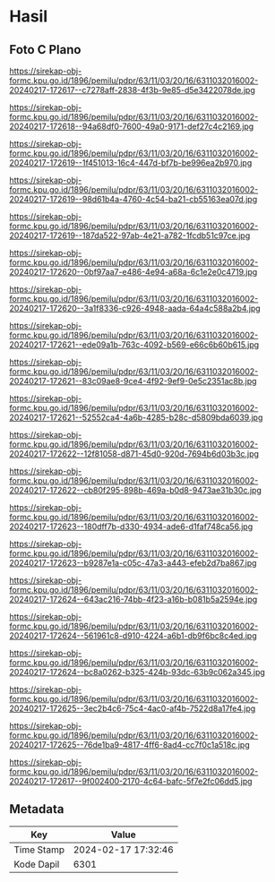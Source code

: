 # Hasil

## Foto C Plano

https://sirekap-obj-formc.kpu.go.id/1896/pemilu/pdpr/63/11/03/20/16/6311032016002-20240217-172617--c7278aff-2838-4f3b-9e85-d5e3422078de.jpg

https://sirekap-obj-formc.kpu.go.id/1896/pemilu/pdpr/63/11/03/20/16/6311032016002-20240217-172618--94a68df0-7600-49a0-9171-def27c4c2169.jpg

https://sirekap-obj-formc.kpu.go.id/1896/pemilu/pdpr/63/11/03/20/16/6311032016002-20240217-172619--1f451013-16c4-447d-bf7b-be996ea2b970.jpg

https://sirekap-obj-formc.kpu.go.id/1896/pemilu/pdpr/63/11/03/20/16/6311032016002-20240217-172619--98d61b4a-4760-4c54-ba21-cb55163ea07d.jpg

https://sirekap-obj-formc.kpu.go.id/1896/pemilu/pdpr/63/11/03/20/16/6311032016002-20240217-172619--187da522-97ab-4e21-a782-1fcdb51c97ce.jpg

https://sirekap-obj-formc.kpu.go.id/1896/pemilu/pdpr/63/11/03/20/16/6311032016002-20240217-172620--0bf97aa7-e486-4e94-a68a-6c1e2e0c4719.jpg

https://sirekap-obj-formc.kpu.go.id/1896/pemilu/pdpr/63/11/03/20/16/6311032016002-20240217-172620--3a1f8336-c926-4948-aada-64a4c588a2b4.jpg

https://sirekap-obj-formc.kpu.go.id/1896/pemilu/pdpr/63/11/03/20/16/6311032016002-20240217-172621--ede09a1b-763c-4092-b569-e66c6b60b615.jpg

https://sirekap-obj-formc.kpu.go.id/1896/pemilu/pdpr/63/11/03/20/16/6311032016002-20240217-172621--83c09ae8-9ce4-4f92-9ef9-0e5c2351ac8b.jpg

https://sirekap-obj-formc.kpu.go.id/1896/pemilu/pdpr/63/11/03/20/16/6311032016002-20240217-172621--52552ca4-4a6b-4285-b28c-d5809bda6039.jpg

https://sirekap-obj-formc.kpu.go.id/1896/pemilu/pdpr/63/11/03/20/16/6311032016002-20240217-172622--12f81058-d871-45d0-920d-7694b6d03b3c.jpg

https://sirekap-obj-formc.kpu.go.id/1896/pemilu/pdpr/63/11/03/20/16/6311032016002-20240217-172622--cb80f295-898b-469a-b0d8-9473ae31b30c.jpg

https://sirekap-obj-formc.kpu.go.id/1896/pemilu/pdpr/63/11/03/20/16/6311032016002-20240217-172623--180dff7b-d330-4934-ade6-d1faf748ca56.jpg

https://sirekap-obj-formc.kpu.go.id/1896/pemilu/pdpr/63/11/03/20/16/6311032016002-20240217-172623--b9287e1a-c05c-47a3-a443-efeb2d7ba867.jpg

https://sirekap-obj-formc.kpu.go.id/1896/pemilu/pdpr/63/11/03/20/16/6311032016002-20240217-172624--643ac216-74bb-4f23-a16b-b081b5a2594e.jpg

https://sirekap-obj-formc.kpu.go.id/1896/pemilu/pdpr/63/11/03/20/16/6311032016002-20240217-172624--561961c8-d910-4224-a6b1-db9f6bc8c4ed.jpg

https://sirekap-obj-formc.kpu.go.id/1896/pemilu/pdpr/63/11/03/20/16/6311032016002-20240217-172624--bc8a0262-b325-424b-93dc-63b9c062a345.jpg

https://sirekap-obj-formc.kpu.go.id/1896/pemilu/pdpr/63/11/03/20/16/6311032016002-20240217-172625--3ec2b4c6-75c4-4ac0-af4b-7522d8a17fe4.jpg

https://sirekap-obj-formc.kpu.go.id/1896/pemilu/pdpr/63/11/03/20/16/6311032016002-20240217-172625--76de1ba9-4817-4ff6-8ad4-cc7f0c1a518c.jpg

https://sirekap-obj-formc.kpu.go.id/1896/pemilu/pdpr/63/11/03/20/16/6311032016002-20240217-172617--9f002400-2170-4c64-bafc-5f7e2fc06dd5.jpg


## Metadata

| Key        | Value               |
| ---------- | ------------------- |
| Time Stamp | 2024-02-17 17:32:46 |
| Kode Dapil | 6301                |



